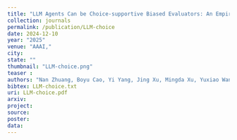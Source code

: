 ```yaml
---
title: "LLM Agents Can be Choice-supportive Biased Evaluators: An Empirical Study"
collection: journals
permalink: /publication/LLM-choice
date: 2024-12-10
year: "2025"
venue: "AAAI,"
city: 
state: ""
thumbnail: "LLM-choice.png"
teaser : 
authors: "Nan Zhuang, Boyu Cao, Yi Yang, Jing Xu, Mingda Xu, Yuxiao Wang, Qi Liu*"
bibtex: LLM-choice.txt
uri: LLM-choice.pdf
arxiv: 
project: 
source: 
poster: 
data:
---
```

